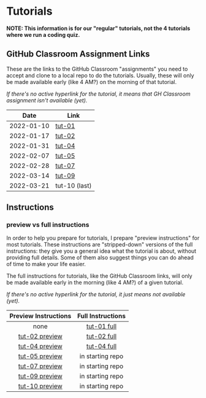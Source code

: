 # Tutorials

**NOTE: This information is for our "regular" tutorials, not the 4 tutorials where we run a coding quiz.**

## GitHub Classroom Assignment Links

These are the links to the GitHub Classroom "assignments" you need to accept and clone to a local repo to do the tutorials. Usually, these will only be made available early (like 4 AM?) on the morning of that tutorial.


_If there's no active hyperlink for the tutorial, it means that GH Classroom assignment isn't available (yet)._

 | Date       | Link                                              |
 |------------|---------------------------------------------------|
 | 2022-01-10 | [tut-01](https://classroom.github.com/a/rVE5S0fy) |
 | 2022-01-17 | [tut-02](https://classroom.github.com/a/x7ryYqH6) |
 | 2022-01-31 | [tut-04](https://classroom.github.com/a/aasItZMP) |
 | 2022-02-07 | [tut-05](https://classroom.github.com/a/5XgWQu6Z) |
 | 2022-02-28 | [tut-07](https://classroom.github.com/a/ysGyugQt) |                                            
 | 2022-03-14 | [tut-09](https://classroom.github.com/a/PGUvFhLs) |
 | 2022-03-21 | tut-10 (last)                                     |


## Instructions

### preview vs full instructions

In order to help you prepare for tutorials, I prepare "preview instructions" for most tutorials. These instructions are "stripped-down" versions of the full instructions: they give you a general idea what the tutorial is about, without providing full details. Some of them also suggest things you can do ahead of time to make your life easier.

The full instructions for tutorials, like the GitHub Classroom links, will only be made available early in the morning (like 4 AM?) of a given tutorial.

_If there's no active hyperlink for the tutorial, it just means not available (yet)._

|                                                      Preview Instructions                                                      |                                              Full Instructions                                              |
|:------------------------------------------------------------------------------------------------------------------------------:|:-----------------------------------------------------------------------------------------------------------:|
|                                                              none                                                              | [tut-01 full](https://github.com/MRU-CSIS-3512-202201-001/tut-instructions-full/blob/main/tut-01/tut-01.md) |
| [tut-02 preview](https://github.com/MRU-CSIS-3512-202201-001/tutorial-instructions-preview/blob/main/tut-02/tut-02-preview.md) | [tut-02 full](https://github.com/MRU-CSIS-3512-202201-001/tut-instructions-full/blob/main/tut-02/tut-02.md) |
|          [tut-04 preview](https://github.com/MRU-CSIS-3512-202201-001/tutorial-instructions-preview/tree/main/tut-04)          |      [tut-04 full](https://github.com/MRU-CSIS-3512-202201-001/tut-instructions-full/tree/main/tut-04)      |
|          [tut-05 preview](https://github.com/MRU-CSIS-3512-202201-001/tutorial-instructions-preview/tree/main/tut-05)          |                                              in starting repo                                               |
|          [tut-07 preview](https://github.com/MRU-CSIS-3512-202201-001/tutorial-instructions-preview/tree/main/tut-07)          |                                              in starting repo                                               |
|                                                         [tut-09 preview](https://github.com/MRU-CSIS-3512-202201-001/tutorial-instructions-preview/tree/main/tut-09)                                                         |                                                 in starting repo                                                 |
|                                                         [tut-10 preview](https://github.com/MRU-CSIS-3512-202201-001/tutorial-instructions-preview/tree/main/tut-10)                                                         |                                                 in starting repo                                                 |

